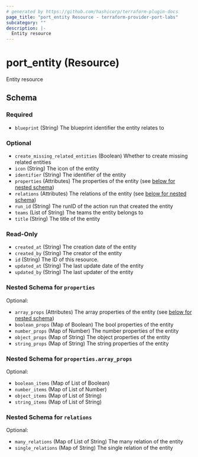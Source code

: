 ```yaml
---
# generated by https://github.com/hashicorp/terraform-plugin-docs
page_title: "port_entity Resource - terraform-provider-port-labs"
subcategory: ""
description: |-
  Entity resource
---
```


# port_entity (Resource)

Entity resource



<!-- schema generated by tfplugindocs -->
## Schema

### Required

- `blueprint` (String) The blueprint identifier the entity relates to

### Optional

- `create_missing_related_entities` (Boolean) Whether to create missing related entities
- `icon` (String) The icon of the entity
- `identifier` (String) The identifier of the entity
- `properties` (Attributes) The properties of the entity (see [below for nested schema](#nestedatt--properties))
- `relations` (Attributes) The relations of the entity (see [below for nested schema](#nestedatt--relations))
- `run_id` (String) The runID of the action run that created the entity
- `teams` (List of String) The teams the entity belongs to
- `title` (String) The title of the entity

### Read-Only

- `created_at` (String) The creation date of the entity
- `created_by` (String) The creator of the entity
- `id` (String) The ID of this resource.
- `updated_at` (String) The last update date of the entity
- `updated_by` (String) The last updater of the entity

<a id="nestedatt--properties"></a>
### Nested Schema for `properties`

Optional:

- `array_props` (Attributes) The array properties of the entity (see [below for nested schema](#nestedatt--properties--array_props))
- `boolean_props` (Map of Boolean) The bool properties of the entity
- `number_props` (Map of Number) The number properties of the entity
- `object_props` (Map of String) The object properties of the entity
- `string_props` (Map of String) The string properties of the entity

<a id="nestedatt--properties--array_props"></a>
### Nested Schema for `properties.array_props`

Optional:

- `boolean_items` (Map of List of Boolean)
- `number_items` (Map of List of Number)
- `object_items` (Map of List of String)
- `string_items` (Map of List of String)



<a id="nestedatt--relations"></a>
### Nested Schema for `relations`

Optional:

- `many_relations` (Map of List of String) The many relation of the entity
- `single_relations` (Map of String) The single relation of the entity
